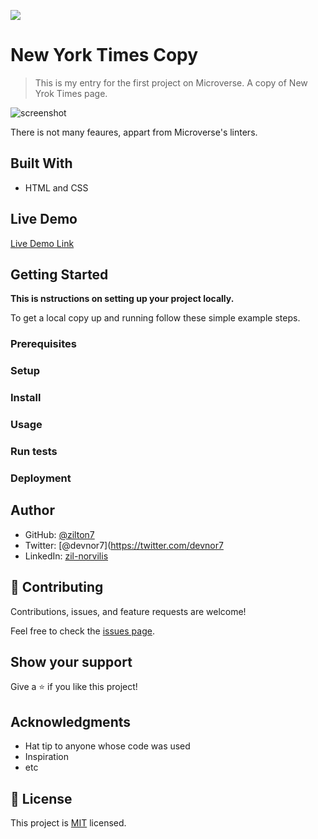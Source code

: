 ![](https://img.shields.io/badge/Microverse-blueviolet)

# New York Times Copy


> This is my entry for the first project on Microverse. A copy of New Yrok Times page.

![screenshot](./app_screenshot.png)

There is not many feaures, appart from Microverse's linters.

## Built With

- HTML and CSS

## Live Demo

[Live Demo Link](https://zilton7.github.io/nyt-copy/)

## Getting Started

**This is nstructions on setting up your project locally.**

To get a local copy up and running follow these simple example steps.

### Prerequisites

### Setup

### Install

### Usage

### Run tests

### Deployment

## Author

- GitHub: [@zilton7](https://github.com/zilton7)
- Twitter: [@devnor7](https://twitter.com/devnor7
- LinkedIn: [zil-norvilis](https://www.linkedin.com/in/zil-norvilis)

## 🤝 Contributing

Contributions, issues, and feature requests are welcome!

Feel free to check the [issues page](issues/).

## Show your support

Give a ⭐️ if you like this project!

## Acknowledgments

- Hat tip to anyone whose code was used
- Inspiration
- etc

## 📝 License

This project is [MIT](lic.url) licensed.

